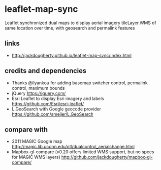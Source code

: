 # leaflet-map-sync
Leaflet synchronized dual maps to display aerial imagery tileLayer.WMS of same location over time, with geosearch and permalink features

## links
- http://jackdougherty.github.io/leaflet-map-sync/index.html

## credits and dependencies
- Thanks @ilyankou for adding basemap switcher control, permalink control, maximum bounds
- jQuery https://jquery.com/
- Esri Leaflet to display Esri imagery and labels https://github.com/Esri/esri-leaflet/
- L.GeoSearch with Google geocode provider https://github.com/smeijer/L.GeoSearch

## compare with
- 2011 MAGIC Google map http://magic.lib.uconn.edu/otl/dualcontrol_aerialchange.html
- Mapbox-gl-compare (v0.20 offers limited WMS support, but no specs for MAGIC WMS layers) http://github.com/jackdougherty/mapbox-gl-compare/
